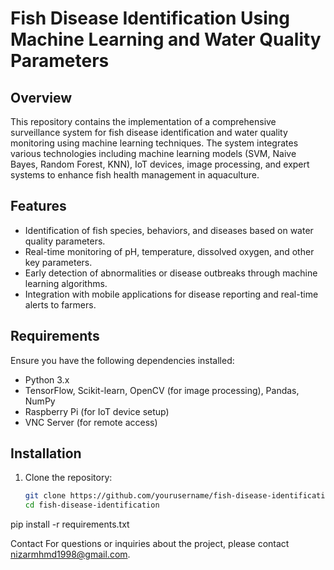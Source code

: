 # Fish Disease Identification Using Machine Learning and Water Quality Parameters

## Overview
This repository contains the implementation of a comprehensive surveillance system for fish disease identification and water quality monitoring using machine learning techniques. The system integrates various technologies including machine learning models (SVM, Naive Bayes, Random Forest, KNN), IoT devices, image processing, and expert systems to enhance fish health management in aquaculture.

## Features
- Identification of fish species, behaviors, and diseases based on water quality parameters.
- Real-time monitoring of pH, temperature, dissolved oxygen, and other key parameters.
- Early detection of abnormalities or disease outbreaks through machine learning algorithms.
- Integration with mobile applications for disease reporting and real-time alerts to farmers.

## Requirements
Ensure you have the following dependencies installed:
- Python 3.x
- TensorFlow, Scikit-learn, OpenCV (for image processing), Pandas, NumPy
- Raspberry Pi (for IoT device setup)
- VNC Server (for remote access)

## Installation
1. Clone the repository:
   ```bash
   git clone https://github.com/yourusername/fish-disease-identification.git
   cd fish-disease-identification

pip install -r requirements.txt

Contact
For questions or inquiries about the project, please contact nizarmhmd1998@gmail.com.


   

